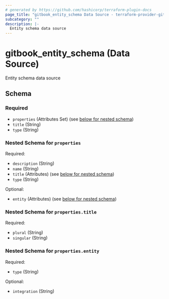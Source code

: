 ```yaml
---
# generated by https://github.com/hashicorp/terraform-plugin-docs
page_title: "gitbook_entity_schema Data Source - terraform-provider-gitbook"
subcategory: ""
description: |-
  Entity schema data source
---
```


# gitbook_entity_schema (Data Source)

Entity schema data source



<!-- schema generated by tfplugindocs -->
## Schema

### Required

- `properties` (Attributes Set) (see [below for nested schema](#nestedatt--properties))
- `title` (String)
- `type` (String)

<a id="nestedatt--properties"></a>
### Nested Schema for `properties`

Required:

- `description` (String)
- `name` (String)
- `title` (Attributes) (see [below for nested schema](#nestedatt--properties--title))
- `type` (String)

Optional:

- `entity` (Attributes) (see [below for nested schema](#nestedatt--properties--entity))

<a id="nestedatt--properties--title"></a>
### Nested Schema for `properties.title`

Required:

- `plural` (String)
- `singular` (String)


<a id="nestedatt--properties--entity"></a>
### Nested Schema for `properties.entity`

Required:

- `type` (String)

Optional:

- `integration` (String)
